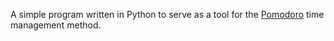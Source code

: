 A simple program written in Python to serve as a tool for the
[Pomodoro](https://en.wikipedia.org/wiki/Pomodoro_Technique) time management
method. 